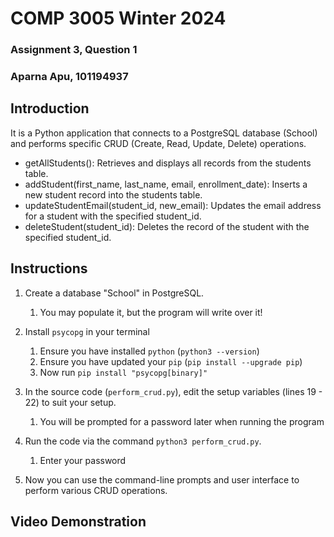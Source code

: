 # COMP 3005 Winter 2024
### Assignment 3, Question 1
### Aparna Apu, 101194937

## Introduction
It is a Python application that connects to a PostgreSQL database (School) and performs specific CRUD (Create, Read, Update, Delete) operations.
- getAllStudents(): Retrieves and displays all records from the students table.
- addStudent(first_name, last_name, email, enrollment_date): Inserts a new student record into the students table.
- updateStudentEmail(student_id, new_email): Updates the email address for a student with the specified student_id.
- deleteStudent(student_id): Deletes the record of the student with the specified student_id.

## Instructions
1. Create a database "School" in PostgreSQL.
    1. You may populate it, but the program will write over it!

2. Install `psycopg` in your terminal
    1. Ensure you have installed `python` (`python3 --version`)
    2. Ensure you have updated your `pip` (`pip install --upgrade pip`)
    3. Now run `pip install "psycopg[binary]"`
  
3. In the source code (`perform_crud.py`), edit the setup variables (lines 19 - 22) to suit your setup.
    1. You will be prompted for a password later when running the program
  
4. Run the code via the command `python3 perform_crud.py`.
    1. Enter your password
  
5. Now you can use the command-line prompts and user interface to perform various CRUD operations.

## Video Demonstration
